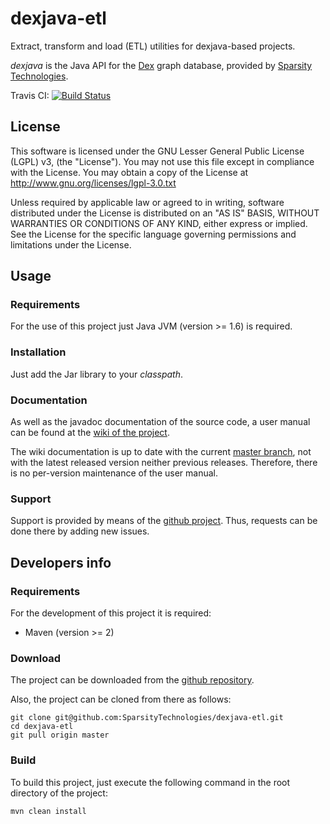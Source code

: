 # dexjava-etl

Extract, transform and load (ETL) utilities for dexjava-based projects.

*dexjava* is the Java API for the 
[Dex](http://www.sparsity-technologies.com/dex)
graph database, provided by 
[Sparsity Technologies](http://www.sparsity-technologies.com/dex). 

Travis CI: [![Build Status](https://travis-ci.org/SparsityTechnologies/dexjava-etl.png)](https://travis-ci.org/SparsityTechnologies/dexjava-etl)

## License

This software is licensed under the GNU Lesser General Public License (LGPL) v3, 
(the "License"). You may not use this file except in compliance with the License.
You may obtain a copy of the License at http://www.gnu.org/licenses/lgpl-3.0.txt

Unless required by applicable law or agreed to in writing, software distributed 
under the License is distributed on an "AS IS" BASIS, WITHOUT WARRANTIES OR 
CONDITIONS OF ANY KIND, either express or implied. See the License for the specific 
language governing permissions and limitations under the License.

## Usage

### Requirements

For the use of this project just Java JVM (version >= 1.6) is required.
 
### Installation 

Just add the Jar library to your *classpath*.

### Documentation

As well as the javadoc documentation of the source code, a user manual 
can be found at the 
[wiki of the project](https://github.com/SparsityTechnologies/dexjava-etl/wiki).

The wiki documentation is up to date with the current 
[master branch](https://github.com/SparsityTechnologies/dexjava-etl/tree/master), 
not with the latest released version neither previous releases. Therefore, 
there is no per-version maintenance of the user manual. 

### Support

Support is provided by means of the 
[github project](https://github.com/SparsityTechnologies/dexjava-etl).
Thus, requests can be done there by adding new issues.

## Developers info

### Requirements

For the development of this project it is required:

* Maven (version >= 2)

### Download

The project can be downloaded from the 
[github repository](https://github.com/SparsityTechnologies/dexjava-etl). 

Also, the project can be cloned from there as follows:

    git clone git@github.com:SparsityTechnologies/dexjava-etl.git
    cd dexjava-etl
    git pull origin master
    
### Build

To build this project, just execute the following command in the root directory
of the project:

    mvn clean install

